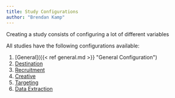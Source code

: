 ```yaml
---
title: Study Configurations
author: "Brendan Kamp"
---
```


Creating a study consists of configuring a lot of different variables

All studies have the following configurations available:

1. [General]({{< ref general.md >}} "General Configuration")
2. [Destination]()
3. [Recruitment]()
4. [Creative]()
5. [Targeting]()
6. [Data Extraction]()
